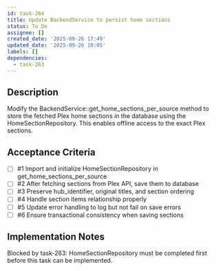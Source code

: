 ```yaml
---
id: task-264
title: Update BackendService to persist home sections
status: To Do
assignee: []
created_date: '2025-09-26 17:49'
updated_date: '2025-09-26 18:05'
labels: []
dependencies:
  - task-263
---
```


## Description

Modify the BackendService::get_home_sections_per_source method to store the fetched Plex home sections in the database using the HomeSectionRepository. This enables offline access to the exact Plex sections.

## Acceptance Criteria
<!-- AC:BEGIN -->
- [ ] #1 Import and initialize HomeSectionRepository in get_home_sections_per_source
- [ ] #2 After fetching sections from Plex API, save them to database
- [ ] #3 Preserve hub_identifier, original titles, and section ordering
- [ ] #4 Handle section items relationship properly
- [ ] #5 Update error handling to log but not fail on save errors
- [ ] #6 Ensure transactional consistency when saving sections
<!-- AC:END -->

## Implementation Notes

Blocked by task-263: HomeSectionRepository must be completed first before this task can be implemented.
